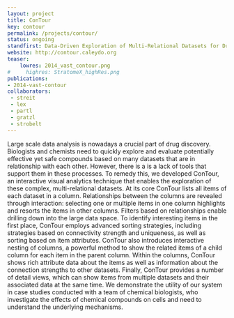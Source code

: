 ```yaml
---
layout: project
title: ConTour
key: contour
permalink: /projects/contour/
status: ongoing
standfirst: Data-Driven Exploration of Multi-Relational Datasets for Drug Discovery
website: http://contour.caleydo.org
teaser: 
    lowres: 2014_vast_contour.png
#     highres: StratomeX_highRes.png
publications:
- 2014-vast-contour
collaborators:
 - streit 
 - lex
 - partl
 - gratzl
 - strobelt
---
```


Large scale data analysis is nowadays a crucial part of drug discovery. Biologists and chemists need to quickly explore and evaluate potentially effective yet safe compounds based on many datasets that are in relationship with each other. However, there is a is a lack of tools that support them in these processes. To remedy this, we developed ConTour, an interactive visual analytics technique that enables the exploration of these complex, multi-relational datasets. At its core ConTour lists all items of each dataset in a column. Relationships between the columns are revealed through interaction: selecting one or multiple items in one column highlights and resorts the items in other columns. Filters based on relationships enable drilling down into the large data space. To identify interesting items in the first place, ConTour employs advanced sorting strategies, including strategies based on connectivity strength and uniqueness, as well as sorting based on item attributes. ConTour also introduces interactive nesting of columns, a powerful method to show the related items of a child column for each item in the parent column. Within the columns, ConTour shows rich attribute data about the items as well as information about the connection strengths to other datasets. Finally, ConTour provides a number of detail views, which can show items from multiple datasets and their associated data at the same time. We demonstrate the utility of our system in case studies conducted with a team of chemical biologists, who investigate the effects of chemical compounds on cells and need to understand the underlying mechanisms.